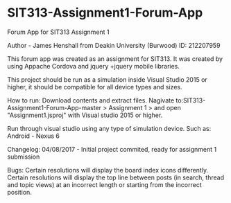 # SIT313-Assignment1-Forum-App
Forum App for SIT313 Assignment 1 

Author - James Henshall from Deakin University (Burwood)
ID: 212207959

This forum app was created as an assignment for SIT313.
It was created by using Appache Cordova and jquery +jquery mobile libraries.


This project should be run as a simulation inside Visual Studio 2015 or higher, it should be compatible for all device types and sizes.

How to run:
Download contents and extract files.
Nagivate to:SIT313-Assignment1-Forum-App-master > Assignment 1 >
and open "Assignment1.jsproj" with Visual studio 2015 or higher.

Run through visual studio using any type of simulation device. Such as: Android - Nexus 6


Changelog:
04/08/2017 - Initial project commited, ready for assignment 1 submission


Bugs:
Certain resolutions will display the board index icons differently.
Certain resolutions will display the top line between posts (in search, thread and topic views) at an incorrect length 
or starting from the incorrect position.
